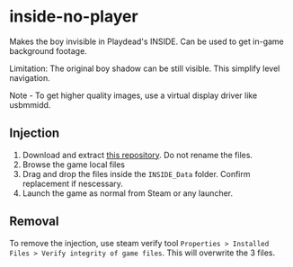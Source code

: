 # inside-no-player

Makes the boy invisible in Playdead's INSIDE.
Can be used to get in-game background footage.

Limitation: The original boy shadow can be still visible. This simplify level navigation.

Note - To get higher quality images, use a virtual display driver like usbmmidd.

## Injection

1. Download and extract [this repository](https://github.com/Egsagon/inside-no-player/archive/refs/heads/master.zip). Do not rename the files.
2. Browse the game local files
3. Drag and drop the files inside the `INSIDE_Data` folder. Confirm replacement if nescessary.
4. Launch the game as normal from Steam or any launcher.

## Removal

To remove the injection, use steam verify tool `Properties > Installed Files > Verify integrity of game files`. This will overwrite the 3 files.
